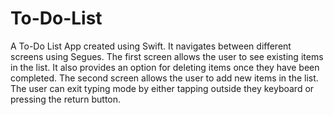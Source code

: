 # To-Do-List

A To-Do List App created using Swift. It navigates between different screens using Segues. The first screen allows the user to see existing items in the list. It also provides an option for deleting items once they have been completed. The second screen allows the user to add new items in the list. The user can exit typing mode by either tapping outside they keyboard or pressing the return button. 
